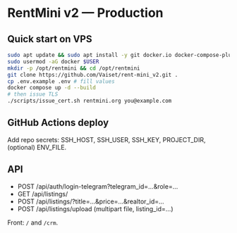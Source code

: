 # RentMini v2 — Production

## Quick start on VPS
```bash
sudo apt update && sudo apt install -y git docker.io docker-compose-plugin
sudo usermod -aG docker $USER
mkdir -p /opt/rentmini && cd /opt/rentmini
git clone https://github.com/Vaiset/rent-mini_v2.git .
cp .env.example .env # fill values
docker compose up -d --build
# then issue TLS
./scripts/issue_cert.sh rentmini.org you@example.com
```

## GitHub Actions deploy
Add repo secrets: SSH_HOST, SSH_USER, SSH_KEY, PROJECT_DIR, (optional) ENV_FILE.

## API
- POST /api/auth/login-telegram?telegram_id=...&role=...
- GET /api/listings/
- POST /api/listings/?title=...&price=...&realtor_id=...
- POST /api/listings/upload (multipart file, listing_id=...)

Front: `/` and `/crm`.
